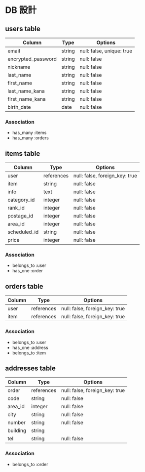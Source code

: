 # DB 設計

## users table

| Column             | Type                | Options                   |
|--------------------|---------------------|---------------------------|
| email              | string              | null: false, unique: true |
| encrypted_password | string              | null: false               |
| nickname           | string              | null: false               |
| last_name          | string              | null: false               |
| first_name         | string              | null: false               |
| last_name_kana     | string              | null: false               |
| first_name_kana    | string              | null: false               |
| birth_date         | date                | null: false               |

### Association

* has_many :items
* has_many :orders

## items table

| Column             | Type       | Options                        |
|--------------------|------------|--------------------------------|
| user               | references | null: false, foreign_key: true |
| item               | string     | null: false                    |
| info               | text       | null: false                    |
| category_id        | integer    | null: false                    |
| rank_id            | integer    | null: false                    |
| postage_id         | integer    | null: false                    |
| area_id            | integer    | null: false                    |
| scheduled_id       | string     | null: false                    |
| price              | integer    | null: false                    |
### Association

- belongs_to :user
- has_one :order

## orders table

| Column      | Type       | Options                        |
|-------------|------------|--------------------------------|
| user        | references | null: false, foreign_key: true |
| item        | references | null: false, foreign_key: true |

### Association

- belongs_to :user
- has_one :address
- belongs_to :item

## addresses table

| Column      | Type       | Options                        |
|-------------|------------|--------------------------------|
| order       | references | null: false, foreign_key: true |
| code        | string     | null: false                    |
| area_id     | integer    | null: false                    |
| city        | string     | null: false                    |
| number      | string     | null: false                    |
| building    | string     |                                |
| tel         | string     | null: false                    |

### Association

* belongs_to :order